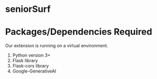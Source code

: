 # seniorSurf

# Packages/Dependencies Required
Our extension is running on a virtual environment.
1. Python version 3+
2. Flask library
3. Flask-cors library
4. Google-GenerativeAI

